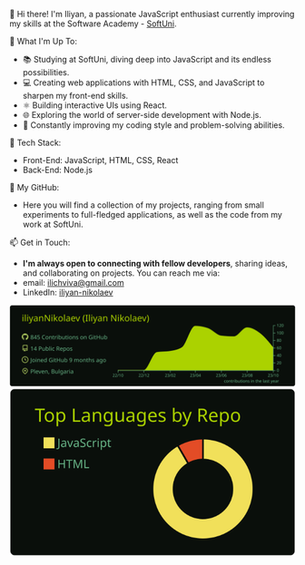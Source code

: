 👋 Hi there! I'm Iliyan, a passionate JavaScript enthusiast currently improving my skills at the Software Academy - [SoftUni](https://softuni.bg/). 

🌱 What I'm Up To:
- 📚 Studying at SoftUni, diving deep into JavaScript and its endless possibilities.
- 💻 Creating web applications with HTML, CSS, and JavaScript to sharpen my front-end skills.
- ⚛️ Building interactive UIs using React.
- 🌐 Exploring the world of server-side development with Node.js.
- 🔧 Constantly improving my coding style and problem-solving abilities.

🔧 Tech Stack:
- Front-End: JavaScript, HTML, CSS, React
- Back-End: Node.js

🚀 My GitHub:
* Here you will find a collection of my projects, ranging from small experiments to full-fledged applications, as well as the code from my work at SoftUni.

📫 Get in Touch:
* **I'm always open to connecting with fellow developers**, sharing ideas, and collaborating on projects. You can reach me via: 
* email: ilichviva@gmail.com
* LinkedIn: [iliyan-nikolaev](https://www.linkedin.com/in/iliyan-nikolaev-75840b259/)

[![](https://raw.githubusercontent.com/iliyanNikolaev/stats-in-readme/master/profile-summary-card-output/merko/0-profile-details.svg)](https://github.com/vn7n24fzkq/github-profile-summary-cards)
[![](https://raw.githubusercontent.com/iliyanNikolaev/stats-in-readme/master/profile-summary-card-output/merko/1-repos-per-language.svg)](https://github.com/vn7n24fzkq/github-profile-summary-cards) 









